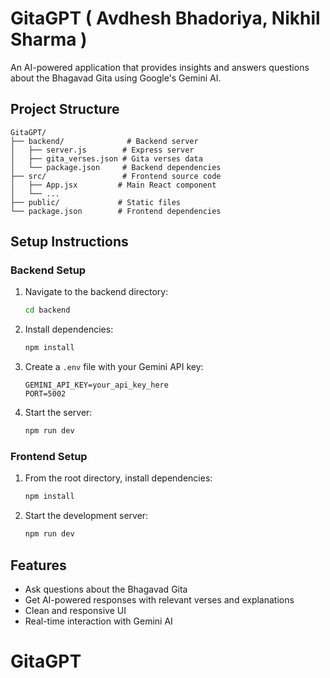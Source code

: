 # GitaGPT ( Avdhesh Bhadoriya, Nikhil Sharma )

An AI-powered application that provides insights and answers questions about the Bhagavad Gita using Google's Gemini AI.

## Project Structure

```
GitaGPT/
├── backend/              # Backend server
│   ├── server.js        # Express server
│   ├── gita_verses.json # Gita verses data
│   └── package.json     # Backend dependencies
├── src/                 # Frontend source code
│   ├── App.jsx         # Main React component
│   └── ...
├── public/             # Static files
└── package.json        # Frontend dependencies
```

## Setup Instructions

### Backend Setup
1. Navigate to the backend directory:
   ```bash
   cd backend
   ```
2. Install dependencies:
   ```bash
   npm install
   ```
3. Create a `.env` file with your Gemini API key:
   ```
   GEMINI_API_KEY=your_api_key_here
   PORT=5002
   ```
4. Start the server:
   ```bash
   npm run dev
   ```

### Frontend Setup
1. From the root directory, install dependencies:
   ```bash
   npm install
   ```
2. Start the development server:
   ```bash
   npm run dev
   ```

## Features
- Ask questions about the Bhagavad Gita
- Get AI-powered responses with relevant verses and explanations
- Clean and responsive UI
- Real-time interaction with Gemini AI
# GitaGPT
